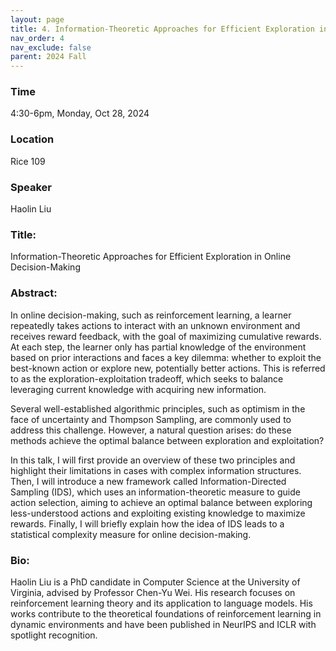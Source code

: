 ```yaml
---
layout: page
title: 4. Information-Theoretic Approaches for Efficient Exploration in Online Decision-Making
nav_order: 4
nav_exclude: false
parent: 2024 Fall
---
```


### Time
4:30-6pm, Monday, Oct 28, 2024

### Location
Rice 109

### Speaker
Haolin Liu

### Title:
Information-Theoretic Approaches for Efficient Exploration in Online Decision-Making

### Abstract:
In online decision-making, such as reinforcement learning, a learner repeatedly takes actions to interact with an unknown environment and receives reward feedback, with the goal of maximizing cumulative rewards. At each step, the learner only has partial knowledge of the environment based on prior interactions and faces a key dilemma: whether to exploit the best-known action or explore new, potentially better actions. This is referred to as the exploration-exploitation tradeoff, which seeks to balance leveraging current knowledge with acquiring new information.

Several well-established algorithmic principles, such as optimism in the face of uncertainty and Thompson Sampling, are commonly used to address this challenge. However, a natural question arises: do these methods achieve the optimal balance between exploration and exploitation?

In this talk, I will first provide an overview of these two principles and highlight their limitations in cases with complex information structures. Then, I will introduce a new framework called Information-Directed Sampling (IDS), which uses an information-theoretic measure to guide action selection, aiming to achieve an optimal balance between exploring less-understood actions and exploiting existing knowledge to maximize rewards. Finally, I will briefly explain how the idea of IDS leads to a statistical complexity measure for online decision-making.


### Bio:
Haolin Liu is a PhD candidate in Computer Science at the University of Virginia, advised by Professor Chen-Yu Wei. His research focuses on reinforcement learning theory and its application to language models. His works contribute to the theoretical foundations of reinforcement learning in dynamic environments and have been published in NeurIPS and ICLR with spotlight recognition.
